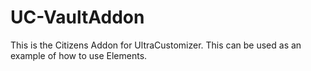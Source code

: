 # UC-VaultAddon

This is the Citizens Addon for UltraCustomizer.
This can be used as an example of how to use Elements.
